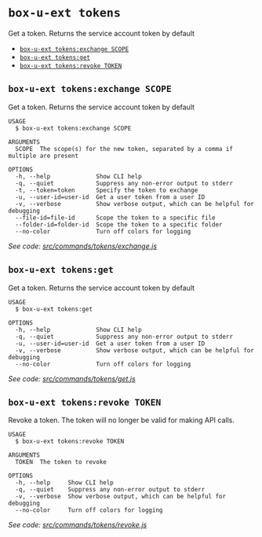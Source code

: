 `box-u-ext tokens`
==================

Get a token. Returns the service account token by default

* [`box-u-ext tokens:exchange SCOPE`](#box-u-ext-tokensexchange-scope)
* [`box-u-ext tokens:get`](#box-u-ext-tokensget)
* [`box-u-ext tokens:revoke TOKEN`](#box-u-ext-tokensrevoke-token)

## `box-u-ext tokens:exchange SCOPE`

Get a token. Returns the service account token by default

```
USAGE
  $ box-u-ext tokens:exchange SCOPE

ARGUMENTS
  SCOPE  The scope(s) for the new token, separated by a comma if multiple are present

OPTIONS
  -h, --help             Show CLI help
  -q, --quiet            Suppress any non-error output to stderr
  -t, --token=token      Specify the token to exchange
  -u, --user-id=user-id  Get a user token from a user ID
  -v, --verbose          Show verbose output, which can be helpful for debugging
  --file-id=file-id      Scope the token to a specific file
  --folder-id=folder-id  Scope the token to a specific folder
  --no-color             Turn off colors for logging
```

_See code: [src/commands/tokens/exchange.js](https://github.com/vsunday/boxcli-ext/blob/v0.0.4/src/commands/tokens/exchange.js)_

## `box-u-ext tokens:get`

Get a token. Returns the service account token by default

```
USAGE
  $ box-u-ext tokens:get

OPTIONS
  -h, --help             Show CLI help
  -q, --quiet            Suppress any non-error output to stderr
  -u, --user-id=user-id  Get a user token from a user ID
  -v, --verbose          Show verbose output, which can be helpful for debugging
  --no-color             Turn off colors for logging
```

_See code: [src/commands/tokens/get.js](https://github.com/vsunday/boxcli-ext/blob/v0.0.4/src/commands/tokens/get.js)_

## `box-u-ext tokens:revoke TOKEN`

Revoke a token.  The token will no longer be valid for making API calls.

```
USAGE
  $ box-u-ext tokens:revoke TOKEN

ARGUMENTS
  TOKEN  The token to revoke

OPTIONS
  -h, --help     Show CLI help
  -q, --quiet    Suppress any non-error output to stderr
  -v, --verbose  Show verbose output, which can be helpful for debugging
  --no-color     Turn off colors for logging
```

_See code: [src/commands/tokens/revoke.js](https://github.com/vsunday/boxcli-ext/blob/v0.0.4/src/commands/tokens/revoke.js)_
